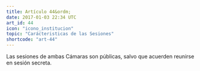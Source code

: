 ```yaml
---
title: Artículo 44&ordm;
date: 2017-01-03 22:34 UTC
art_id: 44
icon: "icono_institucion"
topic: "Carácteristicas de las Sesiones"
shortcode: "art-44"
---
```

Las sesiones de ambas Cámaras son públicas, salvo que acuerden reunirse en sesión secreta.
